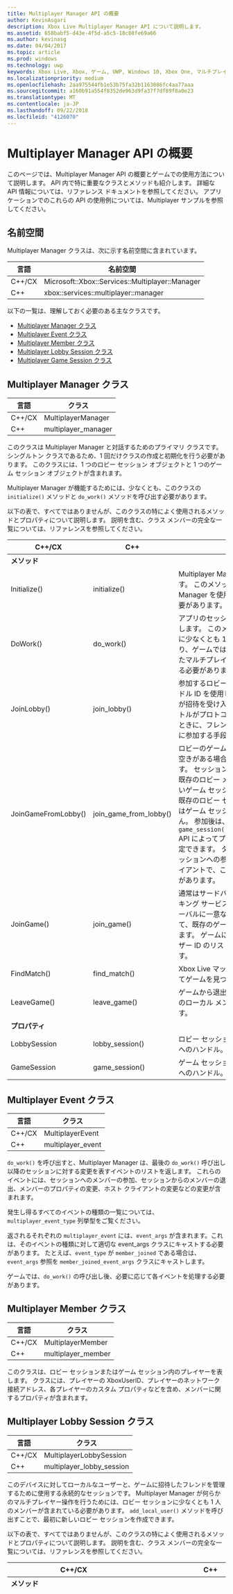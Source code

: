 ```yaml
---
title: Multiplayer Manager API の概要
author: KevinAsgari
description: Xbox Live Multiplayer Manager API について説明します。
ms.assetid: 658babf5-d43e-4f5d-a5c5-18c08fe69a66
ms.author: kevinasg
ms.date: 04/04/2017
ms.topic: article
ms.prod: windows
ms.technology: uwp
keywords: Xbox Live, Xbox, ゲーム, UWP, Windows 10, Xbox One, マルチプレイヤー, Multiplayer Manager
ms.localizationpriority: medium
ms.openlocfilehash: 2aa975544fb1e53b75fa32b1163086fc4aa77aaa
ms.sourcegitcommit: a160b91a554f8352de963d9fa37f7df89f8a0e23
ms.translationtype: MT
ms.contentlocale: ja-JP
ms.lasthandoff: 09/22/2018
ms.locfileid: "4126070"
---
```

# <a name="multiplayer-manager-api-overview"></a>Multiplayer Manager API の概要

このページでは、Multiplayer Manager API の概要とゲームでの使用方法について説明します。 API 内で特に重要なクラスとメソッドも紹介します。 詳細な API 情報については、リファレンス ドキュメントを参照してください。 アプリケーションでのこれらの API の使用例については、Multiplayer サンプルを参照してください。

## <a name="namespace"></a>名前空間
Multiplayer Manager クラスは、次に示す名前空間に含まれています。

| 言語 | 名前空間 |
| --- | --- |
| C++/CX | Microsoft::Xbox::Services::Multiplayer::Manager |
| C++ | xbox::services::multiplayer::manager |

以下の一覧は、理解しておく必要のある主なクラスです。

* [Multiplayer Manager クラス](#multiplayer-manager-class)
* [Multiplayer Event クラス](#multiplayer-event-class)
* [Multiplayer Member クラス](#multiplayer-member-class)
* [Multiplayer Lobby Session クラス](#multiplayer-lobby-session-class)
* [Multiplayer Game Session クラス](#multiplayer-game-session-class)

## <a name="multiplayer-manager-class-a-namemultiplayer-manager-class"></a>Multiplayer Manager クラス <a name="multiplayer-manager-class">

| 言語 | クラス |
| --- | --- |
| C++/CX | MultiplayerManager |
| C++ | multiplayer_manager |

このクラスは Multiplayer Manager と対話するためのプライマリ クラスです。 シングルトン クラスであるため、1 回だけクラスの作成と初期化を行う必要があります。
このクラスには、1 つのロビー セッション オブジェクトと 1 つのゲーム セッション オブジェクトが含まれます。

Multiplayer Manager が機能するためには、少なくとも、このクラスの `initialize()` メソッドと `do_work()` メソッドを呼び出す必要があります。

以下の表で、すべてではありませんが、このクラスの特によく使用されるメソッドとプロパティについて説明します。 説明を含む、クラス メンバーの完全な一覧については、リファレンスを参照してください。

| C++/CX | C++ | 説明 |
| --- | --- | --- |
| **メソッド** | | |
| Initialize() | initialize() | Multiplayer Manager を初期化します。 このメソッドは Multiplayer Manager を使用する前に呼び出す必要があります。 |
| DoWork() | do_work() | アプリのセッションの表示状態を更新します。 このメソッドはフレームごとに少なくとも 1 回呼び出す必要があり、ゲームでは、メソッドから返されたマルチプレイヤー イベントを処理する必要があります。 |
| JoinLobby() | join_lobby() | 参加するロビーを一意に識別するハンドル ID を使用して、またはユーザーが招待を受け入れることによってタイトルがプロトコルをアクティブ化するときに、フレンドのロビー セッションに参加する手段を提供します。 |
| JoinGameFromLobby() | join_game_from_lobby() | ロビーのゲーム セッションが存在し、空きがある場合は、それに参加します。 セッションが存在しない場合は、既存のロビー メンバーを使用して新しいゲーム セッションを作成します。 既存のロビー セッションのプロパティはゲーム セッションに移行されません。 参加後は、`game_session()::set_synchronized_*` API によってプロパティやホストを設定できます。 タイトルは、ゲーム セッションへの参加を望むすべてのクライアントで、この API を呼び出す必要があります。|
| JoinGame() | join_game() | 通常はサードパーティーのマッチメイキング サービスによって見つかるグローバルに一意なセッション名を指定して、既存のゲーム セッションに参加します。 ゲームに参加させる Xbox ユーザー ID のリストを渡すことができます。|
| FindMatch() | find_match() | Xbox Live マッチメイキングを使用してゲームを見つけ、参加します。 |
| LeaveGame() | leave_game() | ゲームから退出し、メンバーとすべてのローカル メンバーをロビーに返します。 |
| **プロパティ** | | |
| LobbySession | lobby_session() | ロビー セッションを表すオブジェクトへのハンドル。 |
| GameSession |  game_session() | ゲーム セッションを表すオブジェクトへのハンドル。 |

## <a name="multiplayer-event-class-a-namemultiplayer-event-class"></a>Multiplayer Event クラス <a name="multiplayer-event-class">

| 言語 | クラス |
| --- | --- |
| C++/CX | MultiplayerEvent |
| C++ | multiplayer_event |

`do_work()` を呼び出すと、Multiplayer Manager は、最後の `do_work()` 呼び出し以降のセッションに対する変更を表すイベントのリストを返します。 これらのイベントには、セッションへのメンバーの参加、セッションからのメンバーの退出、メンバーのプロパティの変更、ホスト クライアントの変更などの変更が含まれます。

発生し得るすべてのイベントの種類の一覧については、`multiplayer_event_type` 列挙型をご覧ください。

返されるそれぞれの `multiplayer_event` には、`event_args` が含まれます。これは、そのイベントの種類に対して適切な event_args クラスにキャストする必要があります。 たとえば、`event_type` が `member_joined` である場合は、`event_args` 参照を `member_joined_event_args` クラスにキャストします。

ゲームでは、`do_work()` の呼び出し後、必要に応じて各イベントを処理する必要があります。

## <a name="multiplayer-member-class-a-namemultiplayer-member-class"></a>Multiplayer Member クラス <a name="multiplayer-member-class">

| 言語 | クラス |
| --- | --- |
| C++/CX | MultiplayerMember |
| C++ | multiplayer_member |

このクラスは、ロビー セッションまたはゲーム セッション内のプレイヤーを表します。 クラスには、プレイヤーの XboxUserID、プレイヤーのネットワーク接続アドレス、各プレイヤーのカスタム プロパティなどを含め、メンバーに関するプロパティが含まれます。

## <a name="multiplayer-lobby-session-class-a-namemultiplayer-lobby-session-class"></a>Multiplayer Lobby Session クラス <a name="multiplayer-lobby-session-class">

| 言語 | クラス |
| --- | --- |
| C++/CX | MultiplayerLobbySession |
| C++ | multiplayer_lobby_session |

このデバイスに対してローカルなユーザーと、ゲームに招待したフレンドを管理するために使用する永続的なセッションです。 Multiplayer Manager が何らかのマルチプレイヤー操作を行うためには、ロビー セッションに少なくとも 1 人のメンバーが含まれている必要があります。 `add_local_user()` メソッドを呼び出すことで、最初に新しいロビー セッションを作成できます。

以下の表で、すべてではありませんが、このクラスの特によく使用されるメソッドとプロパティについて説明します。 説明を含む、クラス メンバーの完全な一覧については、リファレンスを参照してください。

| C++/CX | C++ | 説明 |
| --- | --- | --- |
| **メソッド** | | |
| AddLocalUser() | add_local_user() | ロビー セッションにローカル ユーザー (ローカル デバイスでサインインしたプレイヤー) を追加します。 これがロビー セッションに追加される最初のメンバーである場合、新しいロビー セッションが作成されます。 |
| RemoveLocalUser() | remove_local_user() | ロビーとゲーム セッションから、指定されたメンバーを削除します。 |
| InviteFriends() | invite_friends() | プレイヤーがフレンド リストからユーザーを選択できる標準の Xbox Live UI を開き、それらのプレイヤーをゲームに招待します。 |
| InviteUsers() | invite_users() | 指定された Xbox Live ユーザーをゲームに招待します。 |
| SetLocalMemberConnectionAddress() | set_local_member_connection_address() | ローカル メンバーのネットワーク アドレスを設定します。 ゲームはこのネットワーク アドレスを使用して、メンバー間のネットワーク通信を確立できます。 |
| SetLocalMemberProperties() | set_local_member_properties() | ローカル メンバーのカスタム プロパティを設定します。 このプロパティは JSON 文字列で保存されます。 |
| DeleteLocalMemberProperties() | delete_local_member_properties() | ローカル メンバーのカスタム プロパティを削除します。 |
| SetProperties() / SetSynchronizedProperties() | set_properties() / set_synchronized_properties() | ロビー セッションのカスタム プロパティを設定します。 このプロパティは JSON 文字列で保存されます。 プロパティがデバイス間で共有され、複数のデバイスによって同時に更新される場合は、同期されるバージョンのメソッドを使用します。 |
| IsHost() | is_host() | 現在のデバイスがロビー ホストとして動作しているかどうかを示します。 |
| SetSynchronizedHost() | set_synchronized_host() | ロビーのホストを設定します。 |
| **プロパティ** | | |
| LocalMembers | local_members() | ローカル デバイスにサインインしているメンバーのコレクション。 |
| Members | members() | ロビー セッション内にいるメンバーのコレクション。 |
| Properties | properties() | ロビー セッションのプロパティのコレクションを表す JSON オブジェクト。 |
| Host | host() | ロビーのホスト メンバー。 |


## <a name="multiplayer-game-session-class-a-namemultiplayer-game-session-class"></a>Multiplayer Game Session クラス <a name="multiplayer-game-session-class">

| 言語 | クラス |
| --- | --- |
| C++/CX | MultiplayerGameSession |
| C++ | multiplayer_game_session |

ゲーム セッションは、実際のゲームプレイのインスタンスに参加している Xbox Live メンバーのグループを表します。 これには、マッチメイキング サービスによってマッチメイキングされたプレイヤーが含まれます。

`lobby_session` のメンバーを含む新しいゲーム セッションを開始する場合は、`multiplayer_manager::join_game_from_lobby()` を呼び出すことができます。 Xbox Live マッチメイキングを使用する場合は、`multiplayer_manager::find_match()` を呼び出すことができます。 サードパーティーのマッチメイキング サービスを使用する場合は、`multiplayer_manager::join_game()` を呼び出すことができます。

以下の表で、すべてではありませんが、このクラスの特によく使用されるメソッドとプロパティについて説明します。 説明を含む、クラス メンバーの完全な一覧については、リファレンスを参照してください。

| C++/CX | C++ | 説明 |
| --- | --- | --- |
| **メソッド** | | |
| SetProperties() / SetSynchronizedProperties() | set_properties() / set_synchronized_properties() | ゲーム セッションのカスタム プロパティを設定します。 このプロパティは JSON 文字列で保存されます。 プロパティがデバイス間で共有され、複数のデバイスによって同時に更新される場合は、同期されるバージョンのメソッドを使用します。 |
| IsHost() | is_host() | 現在のデバイスがゲーム ホストとして動作しているかどうかを示します。 |
| SetSynchronizedHost() | set_synchronized_host() | ゲームのホストを設定します。 |
| **プロパティ** | | |
| Members | members() | ゲーム セッション内にいるメンバーのコレクション。 |
| Properties | properties() | ゲーム セッションのプロパティのコレクションを表す JSON オブジェクト。 |
| Host | host() | ゲームのホスト メンバー。 |

